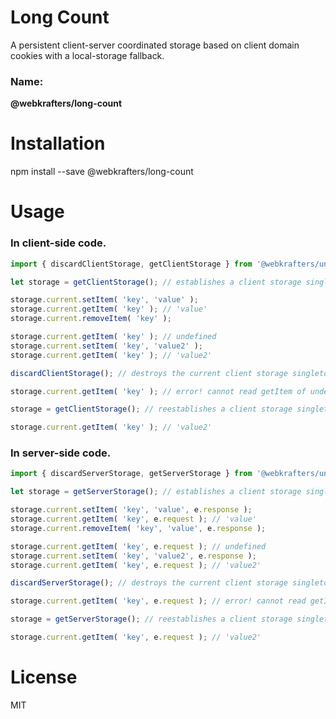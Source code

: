 # Long Count
A persistent client-server coordinated storage based on client domain cookies with a local-storage fallback.

### Name:
<strong>@webkrafters/long-count</strong>

# Installation
npm install --save @webkrafters/long-count

# Usage

### In client-side code.

```jsx
import { discardClientStorage, getClientStorage } from '@webkrafters/universal-storage';

let storage = getClientStorage(); // establishes a client storage singleton

storage.current.setItem( 'key', 'value' );
storage.current.getItem( 'key' ); // 'value'
storage.current.removeItem( 'key' );

storage.current.getItem( 'key' ); // undefined
storage.current.setItem( 'key', 'value2' );
storage.current.getItem( 'key' ); // 'value2'

discardClientStorage(); // destroys the current client storage singleton

storage.current.getItem( 'key' ); // error! cannot read getItem of undefined; reading 'storage.current'

storage = getClientStorage(); // reestablishes a client storage singleton

storage.current.getItem( 'key' ); // 'value2' 
```

### In server-side code.

```jsx
import { discardServerStorage, getServerStorage } from '@webkrafters/universal-storage';

let storage = getServerStorage(); // establishes a client storage singleton

storage.current.setItem( 'key', 'value', e.response );
storage.current.getItem( 'key', e.request ); // 'value'
storage.current.removeItem( 'key', 'value', e.response );

storage.current.getItem( 'key', e.request ); // undefined
storage.current.setItem( 'key', 'value2', e.response );
storage.current.getItem( 'key', e.request ); // 'value2'

discardServerStorage(); // destroys the current client storage singleton

storage.current.getItem( 'key', e.request ); // error! cannot read getItem of undefined; reading 'storage.current'

storage = getServerStorage(); // reestablishes a client storage singleton

storage.current.getItem( 'key', e.request ); // 'value2' 
```

# License
MIT

